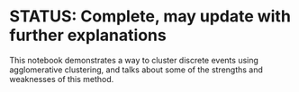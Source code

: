 # STATUS: Complete, may update with further explanations

This notebook demonstrates a way to cluster discrete events using agglomerative clustering, and talks about some of the strengths and weaknesses of this method.